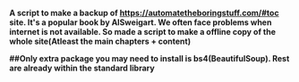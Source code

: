 **A script to make a backup of https://automatetheboringstuff.com/#toc site. It's a popular book by AlSweigart. 
We often face problems when internet is not available. So made a script to make a offline copy of the whole site(Atleast the main chapters + content)**

**##Only extra package you may need to install is bs4(BeautifulSoup). Rest are already within the standard library**
